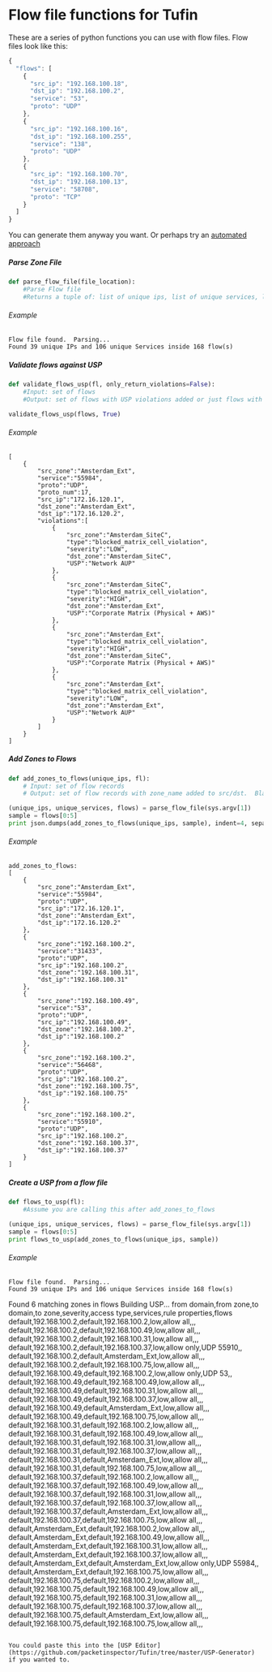 # Flow file functions for Tufin

These are a series of python functions you can use with flow files.  Flow files look like this:

```javascript
{
  "flows": [
    {
      "src_ip": "192.168.100.18",
      "dst_ip": "192.168.100.2",
      "service": "53",
      "proto": "UDP"
    },
    {
      "src_ip": "192.168.100.16",
      "dst_ip": "192.168.100.255",
      "service": "138",
      "proto": "UDP"
    },
    {
      "src_ip": "192.168.100.70",
      "dst_ip": "192.168.100.13",
      "service": "58708",
      "proto": "TCP"
    }
  ]
}
```

You can generate them anyway you want.  Or perhaps try an [automated approach](https://github.com/packetinspector/Tufin/tree/master/suricata)

##### Parse Zone File
```python
def parse_flow_file(file_location):
    #Parse Flow file
    #Returns a tuple of: list of unique ips, list of unique services, list of flows
```
###### Example
```shell
Flow file found.  Parsing...
Found 39 unique IPs and 106 unique Services inside 168 flow(s)
```

##### Validate flows against USP
```python
def validate_flows_usp(fl, only_return_violations=False):
    #Input: set of flows
    #Output: set of flows with USP violations added or just flows with violations

validate_flows_usp(flows, True)
```
###### Example
```shell
[
    {
        "src_zone":"Amsterdam_Ext",
        "service":"55984",
        "proto":"UDP",
        "proto_num":17,
        "src_ip":"172.16.120.1",
        "dst_zone":"Amsterdam_Ext",
        "dst_ip":"172.16.120.2",
        "violations":[
            {
                "src_zone":"Amsterdam_SiteC",
                "type":"blocked_matrix_cell_violation",
                "severity":"LOW",
                "dst_zone":"Amsterdam_SiteC",
                "USP":"Network AUP"
            },
            {
                "src_zone":"Amsterdam_SiteC",
                "type":"blocked_matrix_cell_violation",
                "severity":"HIGH",
                "dst_zone":"Amsterdam_Ext",
                "USP":"Corporate Matrix (Physical + AWS)"
            },
            {
                "src_zone":"Amsterdam_Ext",
                "type":"blocked_matrix_cell_violation",
                "severity":"HIGH",
                "dst_zone":"Amsterdam_SiteC",
                "USP":"Corporate Matrix (Physical + AWS)"
            },
            {
                "src_zone":"Amsterdam_Ext",
                "type":"blocked_matrix_cell_violation",
                "severity":"LOW",
                "dst_zone":"Amsterdam_Ext",
                "USP":"Network AUP"
            }
        ]
    }
]
```

##### Add Zones to Flows
```python
def add_zones_to_flows(unique_ips, fl):
    # Input: set of flow records
    # Output: set of flow records with zone_name added to src/dst.  Blank if no zone found

(unique_ips, unique_services, flows) = parse_flow_file(sys.argv[1])
sample = flows[0:5]
print json.dumps(add_zones_to_flows(unique_ips, sample), indent=4, separators=(',',':'))
```
###### Example
```shell
add_zones_to_flows:
[
    {
        "src_zone":"Amsterdam_Ext",
        "service":"55984",
        "proto":"UDP",
        "src_ip":"172.16.120.1",
        "dst_zone":"Amsterdam_Ext",
        "dst_ip":"172.16.120.2"
    },
    {
        "src_zone":"192.168.100.2",
        "service":"31433",
        "proto":"UDP",
        "src_ip":"192.168.100.2",
        "dst_zone":"192.168.100.31",
        "dst_ip":"192.168.100.31"
    },
    {
        "src_zone":"192.168.100.49",
        "service":"53",
        "proto":"UDP",
        "src_ip":"192.168.100.49",
        "dst_zone":"192.168.100.2",
        "dst_ip":"192.168.100.2"
    },
    {
        "src_zone":"192.168.100.2",
        "service":"56468",
        "proto":"UDP",
        "src_ip":"192.168.100.2",
        "dst_zone":"192.168.100.75",
        "dst_ip":"192.168.100.75"
    },
    {
        "src_zone":"192.168.100.2",
        "service":"55910",
        "proto":"UDP",
        "src_ip":"192.168.100.2",
        "dst_zone":"192.168.100.37",
        "dst_ip":"192.168.100.37"
    }
]
```

##### Create a USP from a flow file
```python
def flows_to_usp(fl):
    #Assume you are calling this after add_zones_to_flows

(unique_ips, unique_services, flows) = parse_flow_file(sys.argv[1])
sample = flows[0:5]
print flows_to_usp(add_zones_to_flows(unique_ips, sample))
```
###### Example
```shell
Flow file found.  Parsing...
Found 39 unique IPs and 106 unique Services inside 168 flow(s)
```
Found 6 matching zones in flows
Building USP...
from domain,from zone,to domain,to zone,severity,access type,services,rule properties,flows
default,192.168.100.2,default,192.168.100.2,low,allow all,,,
default,192.168.100.2,default,192.168.100.49,low,allow all,,,
default,192.168.100.2,default,192.168.100.31,low,allow all,,,
default,192.168.100.2,default,192.168.100.37,low,allow only,UDP 55910,,
default,192.168.100.2,default,Amsterdam_Ext,low,allow all,,,
default,192.168.100.2,default,192.168.100.75,low,allow all,,,
default,192.168.100.49,default,192.168.100.2,low,allow only,UDP 53,,
default,192.168.100.49,default,192.168.100.49,low,allow all,,,
default,192.168.100.49,default,192.168.100.31,low,allow all,,,
default,192.168.100.49,default,192.168.100.37,low,allow all,,,
default,192.168.100.49,default,Amsterdam_Ext,low,allow all,,,
default,192.168.100.49,default,192.168.100.75,low,allow all,,,
default,192.168.100.31,default,192.168.100.2,low,allow all,,,
default,192.168.100.31,default,192.168.100.49,low,allow all,,,
default,192.168.100.31,default,192.168.100.31,low,allow all,,,
default,192.168.100.31,default,192.168.100.37,low,allow all,,,
default,192.168.100.31,default,Amsterdam_Ext,low,allow all,,,
default,192.168.100.31,default,192.168.100.75,low,allow all,,,
default,192.168.100.37,default,192.168.100.2,low,allow all,,,
default,192.168.100.37,default,192.168.100.49,low,allow all,,,
default,192.168.100.37,default,192.168.100.31,low,allow all,,,
default,192.168.100.37,default,192.168.100.37,low,allow all,,,
default,192.168.100.37,default,Amsterdam_Ext,low,allow all,,,
default,192.168.100.37,default,192.168.100.75,low,allow all,,,
default,Amsterdam_Ext,default,192.168.100.2,low,allow all,,,
default,Amsterdam_Ext,default,192.168.100.49,low,allow all,,,
default,Amsterdam_Ext,default,192.168.100.31,low,allow all,,,
default,Amsterdam_Ext,default,192.168.100.37,low,allow all,,,
default,Amsterdam_Ext,default,Amsterdam_Ext,low,allow only,UDP 55984,,
default,Amsterdam_Ext,default,192.168.100.75,low,allow all,,,
default,192.168.100.75,default,192.168.100.2,low,allow all,,,
default,192.168.100.75,default,192.168.100.49,low,allow all,,,
default,192.168.100.75,default,192.168.100.31,low,allow all,,,
default,192.168.100.75,default,192.168.100.37,low,allow all,,,
default,192.168.100.75,default,Amsterdam_Ext,low,allow all,,,
default,192.168.100.75,default,192.168.100.75,low,allow all,,,
```

You could paste this into the [USP Editor](https://github.com/packetinspector/Tufin/tree/master/USP-Generator) if you wanted to.